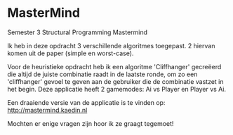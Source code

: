 # MasterMind
Semester 3 Structural Programming Mastermind

Ik heb in deze opdracht 3 verschillende algoritmes toegepast. 2 hiervan komen uit de paper (simple en worst-case).

Voor de heuristieke opdracht heb ik een algoritme 'Cliffhanger' gecreëerd die altijd de juiste combinatie raadt in de laatste ronde, om zo een 'cliffhanger' gevoel te geven aan de gebruiker die de combinatie vastzet in het begin. Deze applicatie heeft 2 gamemodes: Ai vs Player en Player vs Ai.

Een draaiende versie van de applicatie is te vinden op: http://mastermind.kaedin.nl

Mochten er enige vragen zijn hoor ik ze graagt tegemoet!
